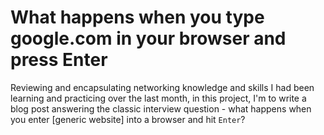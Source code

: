 # What happens when you type google.com in your browser and press Enter

Reviewing and encapsulating networking knowledge and skills I had been learning
and practicing over the last month, in this project, I'm to write a blog post
answering the classic interview question - what happens when you enter [generic
website] into a browser and hit `Enter`?
